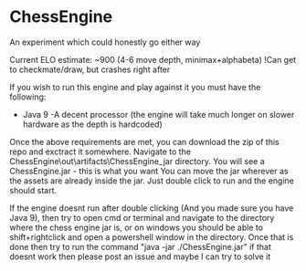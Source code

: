 # ChessEngine
An experiment which could honestly go either way

Current ELO estimate: ~900 (4-6 move depth, minimax+alphabeta) !Can get to checkmate/draw, but crashes right after

If you wish to run this engine and play against it you must have the following:
- Java 9
-A decent processor (the engine will take much longer on slower hardware as the depth is hardcoded)

Once the above requirements are met, you can download the zip of this repo and exctract it somewhere. Navigate to the ChessEngine\out\artifacts\ChessEngine_jar directory. You will see a ChessEngine.jar - this is what you want
You can move the jar wherever as the assets are already inside the jar. Just double click to run and the engine should start.

If the engine doesnt run after double clicking (And you made sure you have Java 9), then try to open cmd or terminal and navigate to the directory where the chess engine jar is, or on windows you should be able to shift+rightclick and open a powershell window in the directory. Once that is done then try to run the command "java -jar ./ChessEngine.jar"
if that doesnt work then please post an issue and maybe I can try to solve it
